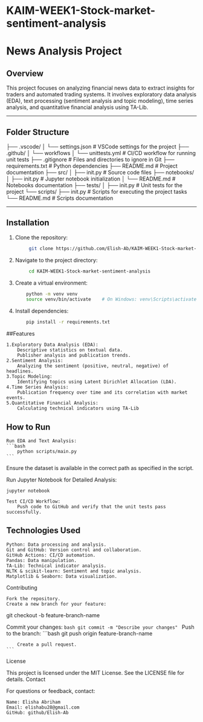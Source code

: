 # KAIM-WEEK1-Stock-market-sentiment-analysis
# News Analysis Project

## Overview
This project focuses on analyzing financial news data to extract insights for traders and automated trading systems. It involves exploratory data analysis (EDA), text processing (sentiment analysis and topic modeling), time series analysis, and quantitative financial analysis using TA-Lib.

---

## Folder Structure
├── .vscode/ │ └── settings.json # VSCode settings for the project ├── .github/ │ └── workflows │ └── unittests.yml # CI/CD workflow for running unit tests ├── .gitignore # Files and directories to ignore in Git ├── requirements.txt # Python dependencies ├── README.md # Project documentation ├── src/ │ ├── init.py # Source code files ├── notebooks/ │ ├── init.py # Jupyter notebook initialization │ └── README.md # Notebooks documentation ├── tests/ │ ├── init.py # Unit tests for the project └── scripts/ ├── init.py # Scripts for executing the project tasks └── README.md # Scripts documentation

---

## Installation

1. Clone the repository:
   ```bash
        git clone https://github.com/Elish-Ab/KAIM-WEEK1-Stock-market-sentiment-analysis.git
   ```
2. Navigate to the project directory:
    ```bash
         cd KAIM-WEEK1-Stock-market-sentiment-analysis 

    ```
3. Create a virtual environment:
        
    ```bash
        python -m venv venv
        source venv/bin/activate    # On Windows: venv\Scripts\activate
    ```

4. Install dependencies:
    ```bash
        pip install -r requirements.txt
    ```

##Features

    1.Exploratory Data Analysis (EDA):
        Descriptive statistics on textual data.
        Publisher analysis and publication trends.
    2.Sentiment Analysis:
        Analyzing the sentiment (positive, neutral, negative) of headlines.
    3.Topic Modeling:
        Identifying topics using Latent Dirichlet Allocation (LDA).
    4.Time Series Analysis:
        Publication frequency over time and its correlation with market events.
    5.Quantitative Financial Analysis:
        Calculating technical indicators using TA-Lib


## How to Run

    Run EDA and Text Analysis:
    ```bash
        python scripts/main.py
    ```

Ensure the dataset is available in the correct path as specified in the script.

Run Jupyter Notebook for Detailed Analysis:

    jupyter notebook

    Test CI/CD Workflow:
        Push code to GitHub and verify that the unit tests pass successfully.

## Technologies Used

    Python: Data processing and analysis.
    Git and GitHub: Version control and collaboration.
    GitHub Actions: CI/CD automation.
    Pandas: Data manipulation.
    TA-Lib: Technical indicator analysis.
    NLTK & scikit-learn: Sentiment and topic analysis.
    Matplotlib & Seaborn: Data visualization.

Contributing

    Fork the repository.
    Create a new branch for your feature:

git checkout -b feature-branch-name

Commit your changes:
    ```bash
     git commit -m "Describe your changes"
    ```
Push to the branch:
    ```bash
        git push origin feature-branch-name

        Create a pull request.
    ```
License

This project is licensed under the MIT License. See the LICENSE file for details.
Contact

For questions or feedback, contact:

    Name: Elisha Abriham
    Email: elishabu28@gmail.com
    GitHub: github/Elish-Ab
